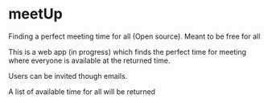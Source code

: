 # meetUp
Finding a perfect meeting time for all (Open source). Meant to be free for all

This is a web app (in progress) which finds the perfect time for meeting where everyone is available at the returned time.

Users can be invited though emails.


A list of available time for all will be returned
